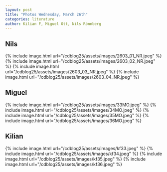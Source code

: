 ```yaml
---
layout: post
title: "Photos Wednesday, March 26th"
categories: literature
author: Kilian F, Miguel Ott, Nils Rönnberg
---
```


## Nils
{% include image.html url="/cdblog25/assets/images/2603_01_NR.jpeg" %}
{% include image.html url="/cdblog25/assets/images/2603_02_NR.jpeg" %}
{% include image.html url="/cdblog25/assets/images/2603_03_NR.jpeg" %}
{% include image.html url="/cdblog25/assets/images/2603_04_NR.jpeg" %}

## Miguel
{% include image.html url="/cdblog25/assets/images/33MO.jpeg" %}
{% include image.html url="/cdblog25/assets/images/34MO.jpeg" %}
{% include image.html url="/cdblog25/assets/images/35MO.jpeg" %}
{% include image.html url="/cdblog25/assets/images/36MO.jpeg" %}

## Kilian
{% include image.html url="/cdblog25/assets/images/kf33.jpeg" %}
{% include image.html url="/cdblog25/assets/images/kf34.jpeg" %}
{% include image.html url="/cdblog25/assets/images/kf35.jpeg" %}
{% include image.html url="/cdblog25/assets/images/kf36.jpeg" %}